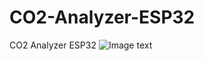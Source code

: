 # CO2-Analyzer-ESP32
CO2 Analyzer ESP32 
![Image text]([https://klike.net/1706-skachat-kartinki-horoshego-kachestva-50-foto.html](https://klike.net/uploads/posts/2019-05/1556708032_1.jpg))
